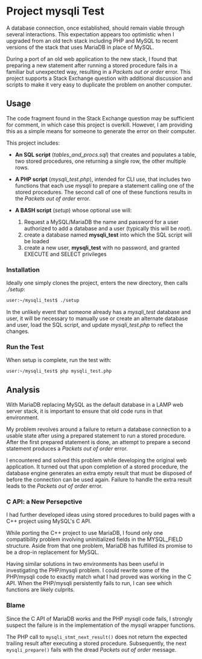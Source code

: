 # Project mysqli Test

A database connection, once established, should remain viable
through several interactions.  This expectation appears too
optimistic when I upgraded from an old tech stack including
PHP and MySQL to recent versions of the stack that uses MariaDB
in place of MySQL.

During a port of an old web application to the new stack,  I
found that preparing a new statement after running a stored
procedure fails in a familiar but unexpected way, resulting
in a *Packets out or order* error.  This project supports a
Stack Exchange question with additional discussion and 
scripts to make it very easy to duplicate the problem on
another computer.

## Usage

The code fragment found in the Stack Exchange question may
be sufficient for comment, in which case this project is
overkill.  However, I am providing this as a simple means for
someone to generate the error on their computer.

This project includes:

- **An SQL script** (*tables_and_procs.sql*) that creates and
  populates a table, two stored procedures, one returning a
  single row, the other multiple rows.

- **A PHP script** (*mysqli_test.php*), intended for CLI use,
  that includes two functions that each use *mysqli* to prepare
  a statement calling one of the stored procedures.  The second
  call of one of these functions results in the *Packets out of
  order* error.

- **A BASH script** (*setup*) whose optional use will:
  1. Request a MySQL/MariaDB the name and password for a
     user authorized to add a database and a user (typically
     this will be *root*).
  1. create a database named **mysqli_test** into which the SQL
     script will be loaded
  1. create a new user, **mysqli_test** with no password, and
     granted EXECUTE and SELECT privileges

### Installation

Ideally one simply clones the project, enters the new directory,
then calls *./setup*:

~~~sh
user:~/mysqli_test$ ./setup
~~~

In the unlikely event that someone already
has a *mysqli_test* database and user, it will be necessary to
manually use or create an alternate database and user, load the
SQL script, and update *mysqli_test.php* to reflect the changes.

### Run the Test

When setup is complete, run the test with:

~~~sh
user:~/mysqli_test$ php mysqli_test.php
~~~

## Analysis

With MariaDB replacing MySQL as the default database in a
LAMP web server stack, it is important to ensure that old code
runs in that environment.

My problem revolves around a failure to return a database
connection to a usable state after using a prepared statement
to run a stored procedure.  After the first prepared statement
is done, an attempt to prepare a second statement produces a
*Packets out of order* error.  

I encountered and solved this problem while developing the
original web application.  It turned out that upon completion of
a stored procedure, the database engine generates an extra empty
result that must be disposed of before the connection can be used
again.  Failure to handle the extra result leads to the *Packets
out of order* error.

### C API: a New Persepctive

I had further developed ideas using stored procedures to build
pages with a C++ project using MySQL's C API.

While porting the C++ project to use MariaDB, I found only one
compatibility problem involving uninitialized fields in the
MYSQL_FIELD structure.  Aside from that one problem, MariaDB has
fulfilled its promise to be a drop-in replacement for MySQL.

Having similar solutions in two environments has been useful
in investigating the PHP/mysqli problem.  I could rewrite some
of the PHP/mysqli code to exactly match what I had proved was
working in the C API.  When the PHP/mysqli persistently fails
to run, I can see which functions are likely culprits.

### Blame

Since the C API of MariaDB works and the PHP *mysqli* code
fails, I strongly suspect the failure is in the implementation
of the *mysqli* wrapper functions.

The PHP call to `mysqli_stmt_next_result()` does not return
the expected trailing result after executing a stored procedure.
Subsequently, the next `mysqli_prepare()` fails with the dread
*Packets out of order* message.

